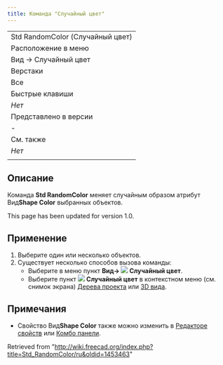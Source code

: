 ```yaml
---
title: Команда "Случайный цвет"
---
```

|  |
| --- |
| Std RandomColor (Случайный цвет) |
| Расположение в меню |
| Вид → Случайный цвет |
| Верстаки |
| Все |
| Быстрые клавиши |
| *Нет* |
| Представлено в версии |
| - |
| См. также |
| *Нет* |
|  |

## Описание

Команда **Std RandomColor** меняет случайным образом атрибут Вид**Shape Color** выбранных объектов.

This page has been updated for version 1.0.

## Применение

1. Выберите один или несколько объектов.
2. Существует несколько способов вызова команды:
   * Выберите в меню пункт **Вид→ ![](/images/Std_RandomColor.svg) Случайный цвет**.
   * Выберите пункт **![](/images/Std_RandomColor.svg) Случайный цвет** в контекстном меню (см. снимок экрана) [Дерева проекта](/Tree_view/ru "Tree view/ru") или [3D вида](/3D_view/ru "3D view/ru").

## Примечания

* Свойство Вид**Shape Color** также можно изменить в [Редакторе свойств](/Property_editor/ru "Property editor/ru") или [Комбо панели](/Combo_view/ru "Combo view/ru").

Retrieved from "<http://wiki.freecad.org/index.php?title=Std_RandomColor/ru&oldid=1453463>"